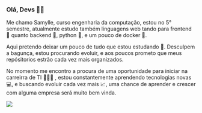 ### Olá, Devs 👋🏻

Me chamo Samylle, curso engenharia da computação, estou no 5° semestre, atualmente estudo também linguagens web tando para frontend 🦄 quanto backend 🐴, python 🐍, e um pouco de docker 🐳. 

Aqui pretendo deixar um pouco de tudo que estou estudando 🎒. Desculpem a bagunça, estou procurando evoluir, e aos poucos prometo que meus repósitorios estrão cada vez mais organizados. 

No momento me encontro a procura de uma oportunidade para iniciar na carreirra de TI 👩🏻‍💻 , estou constantemente aprendendo
tecnologias novas 💻, e buscando evoluir cada vez mais 📈, uma chance de aprender e crescer com alguma empresa será muito bem vinda.
 
 
<img src="https://4.bp.blogspot.com/-4bfB7R9-HQk/WN0E7_pfj5I/AAAAAAAAa-k/otCFwuYwQKMJbN6JPpEjxfYhnR8aQr43QCLcB/s1600/20%2BGifs%2BStar%2BWars%2B3.gif">
